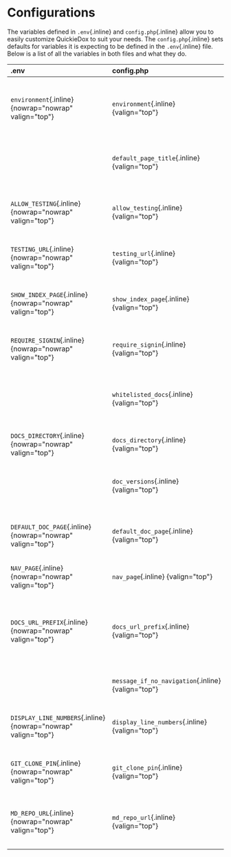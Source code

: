 # Configurations

The variables defined in `.env`{.inline} and `config.php`{.inline} allow you to easily customize QuickieDox to suit your needs. The `config.php`{.inline} sets defaults for variables it is expecting to be defined in the `.env`{.inline} file. Below is a list of all the variables in both files and what they do.

| .env | config.php | Description |
| :--- | :--- | :--- |
| `environment`{.inline} {nowrap="nowrap" valign="top"} | `environment`{.inline} {valign="top"} | **Default:** *development* <br><br> The environment the project is running in. This variable is unused in QuickieDox itself at the moment but we dropped the variable in there in case you want to perform environment-specific tasks. |
|  | `default_page_title`{.inline} {valign="top"} | **Default:** *API Documentation* <br><br> The default text displayed in the title bar. Specific documentation page titles are appended to this. |
| `ALLOW_TESTING`{.inline} {nowrap="nowrap" valign="top"} | `allow_testing`{.inline} {valign="top"} | **Default:** *false* <br><br> Applies to API related docs. Should users be able to test your endpoints. If true, a button is displayed bottom right of the docs page to launch an endpoint tester. |
| `TESTING_URL`{.inline} {nowrap="nowrap" valign="top"} | `testing_url`{.inline} {valign="top"} | **Default:** *blank* <br><br> If `allow_testing`{.inline} is true, what URL will be the default for such endpoint tests. |
| `SHOW_INDEX_PAGE`{.inline} {nowrap="nowrap" valign="top"} | `show_index_page`{.inline} {valign="top"} | **Default:** *true* <br><br> Defines if home page should be displayed. If false, the user is taken right to your default documentation page (`default_doc_page`{.inline}). |
| `REQUIRE_SIGNIN`{.inline} {nowrap="nowrap" valign="top"} | `require_signin`{.inline} {valign="top"} | **Default:** *false* <br><br> Defines if doc pages can only be accessed by logged in users. M[ore on that here](customize-auth). |
| | `whitelisted_docs`{.inline} {valign="top"} | **Default:** *[]* <br><br> If `require_signin`{.inline} is true but you want some specific pages to always be. accessible. Example: [ 'installation', 'upgrade-guide' ]. You can either include or exclude the (.md) file extension. |
| `DOCS_DIRECTORY`{.inline} {nowrap="nowrap" valign="top"} | `docs_directory`{.inline} {valign="top"} | **Default:** *markdown* <br><br> Directory to load and read .md files from. |
|| `doc_versions`{.inline} {valign="top"} | **Default:** *[]* <br><br> Verious documentation versions to track. Only values defined here will be accessible in the dropdown of versions on the docs page. [See more](convention-versions). |
| `DEFAULT_DOC_PAGE`{.inline} {nowrap="nowrap" valign="top"} | `default_doc_page`{.inline} {valign="top"} | **Default:** *overview.md* <br><br> The default documentation .md file. This is always the page displayed when a user clicks on the logo to go back 'home' |
| `NAV_PAGE`{.inline} {nowrap="nowrap" valign="top"} | `nav_page`{.inline} {valign="top"} | **Default:** *navigation.md* <br><br> The file where all your [navigation items](convention-nav) are defined. |
| `DOCS_URL_PREFIX`{.inline} {nowrap="nowrap" valign="top"} | `docs_url_prefix`{.inline} {valign="top"} | **Default:** *docs* <br><br> This prefixes urls to the documentation in the browser. http://ur-docs-url.com/docs_url_prefix. Default is docs. If you change it to say documentation your URL will look like http://my-docs-url.com/documentation |
| | `message_if_no_navigation`{.inline} {valign="top"} | **Default:** *no navigation.md file found* <br><br> Message to display if no navigation.md file is found |
| `DISPLAY_LINE_NUMBERS`{.inline} {nowrap="nowrap" valign="top"} | `display_line_numbers`{.inline} {valign="top"} | **Default:** *false* <br><br> Determines if line numbers should be displayed for all code blocks. [Line numbers can be defined on a case by case basis](markdown-code). |
| `GIT_CLONE_PIN`{.inline} {nowrap="nowrap" valign="top"} | `git_clone_pin`{.inline} {valign="top"} | **Default:** *blank* <br><br> PIN required when pulling in the markdown (.md) files in the browser as explained in [the installation guide here](installation) |
| `MD_REPO_URL`{.inline} {nowrap="nowrap" valign="top"} | `md_repo_url`{.inline} {valign="top"} | **Default:** *https://github.com/mkocansey/quickiedox-mds.git* <br><br> Git repo url where markdown (.md) files will be pulled in from |